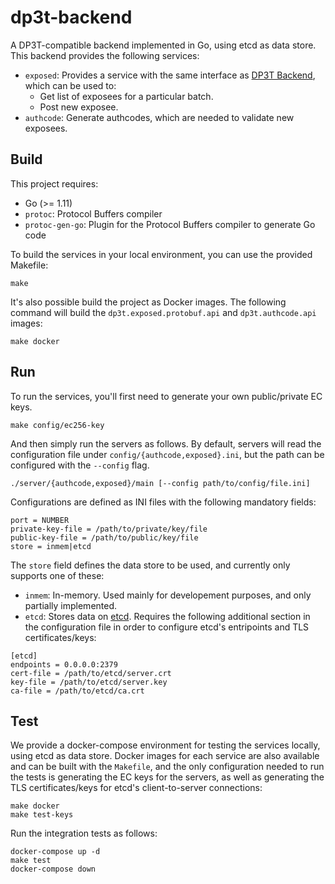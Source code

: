 dp3t-backend
============

A DP3T-compatible backend implemented in Go, using etcd as data store.
This backend provides the following services:

- `exposed`: Provides a service with the same interface as [DP3T
  Backend][dp3t-sdk-backend], which can be used to:
  - Get list of exposees for a particular batch.
  - Post new exposee.
- `authcode`: Generate authcodes, which are needed to validate new exposees.

## Build

This project requires:
- Go (>= 1.11)
- `protoc`: Protocol Buffers compiler
- `protoc-gen-go`: Plugin for the Protocol Buffers compiler to generate Go
  code

To build the services in your local environment, you can use the provided
Makefile:
```
make
```

It's also possible build the project as Docker images. The following command
will build the `dp3t.exposed.protobuf.api` and `dp3t.authcode.api` images:
```
make docker
```

## Run

To run the services, you'll first need to generate your own public/private EC
keys.
```
make config/ec256-key
```

And then simply run the servers as follows. By default, servers will read
the configuration file under `config/{authcode,exposed}.ini`, but the path
can be configured with the `--config` flag.
```
./server/{authcode,exposed}/main [--config path/to/config/file.ini]
```

Configurations are defined as INI files with the following mandatory fields:
```
port = NUMBER
private-key-file = /path/to/private/key/file
public-key-file = /path/to/public/key/file
store = inmem|etcd
```

The `store` field defines the data store to be used, and currently only
supports one of these:
- `inmem`: In-memory. Used mainly for developement purposes, and only
  partially implemented.
- `etcd`: Stores data on [etcd][etcd]. Requires the following additional
  section in the configuration file in order to configure etcd's entripoints
  and TLS certificates/keys:
```
[etcd]
endpoints = 0.0.0.0:2379
cert-file = /path/to/etcd/server.crt
key-file = /path/to/etcd/server.key
ca-file = /path/to/etcd/ca.crt
```

## Test

We provide a docker-compose environment for testing the services locally,
using etcd as data store. Docker images for each service are also available
and can be built with the `Makefile`, and the only configuration needed to run
the tests is generating the EC keys for the servers, as well as generating the
TLS certificates/keys for etcd's client-to-server connections:
```
make docker
make test-keys
```

Run the integration tests as follows:
```
docker-compose up -d
make test
docker-compose down
```

[dp3t-sdk-backend]: https://github.com/DP-3T/dp3t-sdk-backend
[etcd]: https://etcd.io/
